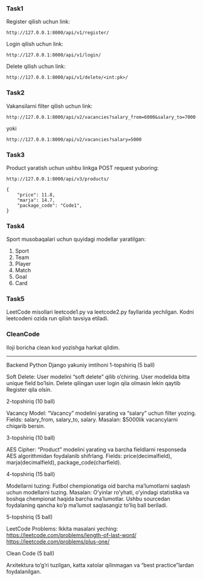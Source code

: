 ### Task1

Register qilish uchun link:
```
http://127.0.0.1:8000/api/v1/register/
```

Login qilish uchun link:
```
http://127.0.0.1:8000/api/v1/login/
```

Delete qilish uchun link:
```
http://127.0.0.1:8000/api/v1/delete/<int:pk>/
```

### Task2

Vakansilarni filter qilish uchun link: <br>
```
http://127.0.0.1:8000/api/v2/vacancies?salary_from=6000&salary_to=7000
```
yoki<br>
```
http://127.0.0.1:8000/api/v2/vacancies?salary=5000
```

### Task3

Product yaratish uchun ushbu linkga POST request yuboring:
```
http://127.0.0.1:8000/api/v3/products/
```

```
{
    "price": 11.8,
    "marja": 14.7,
    "package_code": "Code1",
}
```

### Task4
Sport musobaqalari uchun quyidagi modellar yaratilgan:
1. Sport
2. Team
3. Player
4. Match
5. Goal
6. Card

### Task5
LeetCode misollari leetcode1.py va leetcode2.py fayllarida yechilgan.
Kodni leetcodeni ozida run qilish tavsiya etiladi.


### CleanCode
Iloji boricha clean kod yozishga harkat qildim.


-------------------------------------------------------------------------------------

Backend Python Django yakuniy imtihoni
1-topshiriq (5 ball)

Soft Delete:
User modelini “soft delete” qilib o’chiring. User modelida bitta unique field bo’lsin. Delete qilingan user login qila olmasin lekin qaytib Register qila olsin.


2-topshiriq (10 ball)

Vacancy Model:
“Vacancy” modelini yarating va “salary” uchun filter yozing. Fields: salary_from, salary_to, salary. Masalan: $5000lik vacancylarni chiqarib bersin.

3-topshiriq (10 ball)

AES Cipher:
“Product” modelini yarating va barcha fieldlarni responseda AES algorithmidan foydalanib shifrlang. Fields: price(decimalfield), marja(decimalfield), package_code(charfield).

4-topshiriq (15 ball)

Modellarni tuzing:
Futbol chempionatiga oid barcha ma’lumotlarni saqlash uchun modellarni tuzing. Masalan: O’yinlar ro’yhati, o’yindagi statistika va boshqa chempionat haqida barcha ma’lumotlar. Ushbu sourcedan foydalaning qancha ko’p ma’lumot saqlasangiz to’liq ball beriladi.

5-topshiriq (5 ball)

LeetCode Problems:
Ikkita masalani yeching:<br>
https://leetcode.com/problems/length-of-last-word/<br>
https://leetcode.com/problems/plus-one/<br>

Clean Code (5 ball)

Arxitektura to’g’ri tuzilgan, katta xatolar qilinmagan va “best practice”lardan foydalanilgan.
